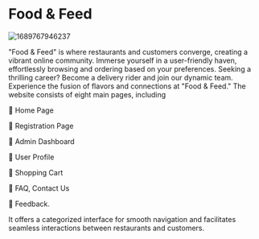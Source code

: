 # Food & Feed
![1689767946237](https://github.com/gayathrip2000/FoodNFedd-IWT-Project/assets/99193625/dd1913a5-3094-41f2-975d-2762303fe1b8)


"Food & Feed" is where restaurants and customers converge, creating a vibrant online community. Immerse yourself in a user-friendly haven, effortlessly browsing and ordering based on your preferences. Seeking a thrilling career? Become a delivery rider and join our dynamic team. Experience the fusion of flavors and connections at "Food & Feed." The website consists of eight main pages, 
including

📎 Home Page

📎 Registration Page

📎 Admin Dashboard

📎 User Profile

📎 Shopping Cart

📎 FAQ, Contact Us

📎 Feedback. 

It offers a categorized interface for smooth navigation and facilitates seamless interactions between restaurants and customers.
